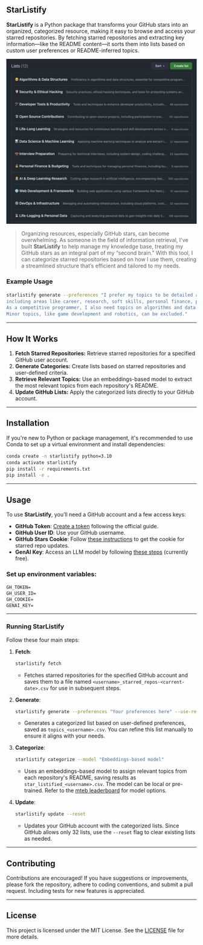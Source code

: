 ## StarListify

**StarListify** is a Python package that transforms your GitHub stars into an organized, categorized resource, making it easy to browse and access your starred repositories. By fetching starred repositories and extracting key information—like the README content—it sorts them into lists based on custom user preferences or README-inferred topics.

![example.png](./assets/example.jpeg)

> Organizing resources, especially GitHub stars, can become overwhelming. As someone in the field of information retrieval, I've built **StarListify** to help manage my knowledge base, treating my GitHub stars as an integral part of my “second brain.” With this tool, I can categorize starred repositories based on how I use them, creating a streamlined structure that’s efficient and tailored to my needs.

### Example Usage

```bash
starlistify generate --preferences "I prefer my topics to be detailed and diverse, \
including areas like career, research, soft skills, personal finance, productivity, etc. \
As a competitive programmer, I also need topics on algorithms and data structures. \
Minor topics, like game development and robotics, can be excluded."
```


---

## How It Works

1. **Fetch Starred Repositories:** Retrieve starred repositories for a specified GitHub user account.
2. **Generate Categories:** Create lists based on starred repositories and user-defined criteria.
3. **Retrieve Relevant Topics:** Use an embeddings-based model to extract the most relevant topics from each repository's README.
4. **Update GitHub Lists:** Apply the categorized lists directly to your GitHub account.

---

## Installation

If you're new to Python or package management, it's recommended to use Conda to set up a virtual environment and install dependencies:

```bash
conda create -n starlistify python=3.10
conda activate starlistify
pip install -r requirements.txt
pip install -e .
```

---

## Usage 

To use **StarListify**, you’ll need a GitHub account and a few access keys:

- **GitHub Token**: [Create a token](https://graphite.dev/guides/github-personal-access-token) following the official guide.
- **GitHub User ID**: Use your GitHub username.
- **GitHub Stars Cookie**: Follow [these instructions](https://github.com/haile01/github-starred-list?tab=readme-ov-file#-faq) to get the cookie for starred repo updates.
- **GenAI Key**: Access an LLM model by following [these steps](https://ai.google.dev/gemini-api/docs/api-key) (currently free).

### Set up environment variables:

```env
GH_TOKEN=
GH_USER_ID=
GH_COOKIE=
GENAI_KEY=
```

---

### Running StarListify

Follow these four main steps:

1. **Fetch**:
   ```bash
   starlistify fetch 
   ```
   - Fetches starred repositories for the specified GitHub account and saves them to a file named `<username>_starred_repos-<current-date>.csv` for use in subsequent steps.

2. **Generate**:
   ```bash
   starlistify generate --preferences "Your preferences here" --use-reference
   ```
   - Generates a categorized list based on user-defined preferences, saved as `topics_<username>.csv`. You can refine this list manually to ensure it aligns with your needs.

3. **Categorize**:
   ```bash
   starlistify categorize --model "Embeddings-based model"
   ```
   - Uses an embeddings-based model to assign relevant topics from each repository's README, saving results as `star_listified_<username>.csv`. The model can be local or pre-trained. Refer to the [mteb leaderboard](https://huggingface.co/spaces/mteb/leaderboard) for model options.

4. **Update**:
   ```bash
   starlistify update --reset
   ```
   - Updates your GitHub account with the categorized lists. Since GitHub allows only 32 lists, use the `--reset` flag to clear existing lists as needed.

---

## Contributing

Contributions are encouraged! If you have suggestions or improvements, please fork the repository, adhere to coding conventions, and submit a pull request. Including tests for new features is appreciated.

---

## License

This project is licensed under the MIT License. See the [LICENSE](LICENSE) file for more details.